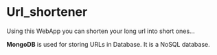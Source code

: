# Url_shortener
Using this WebApp you can shorten your long url into short ones...

**MongoDB** is used for storing URLs in Database. It is a NoSQL database.
